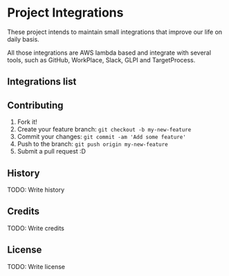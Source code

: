 # Project Integrations

These project intends to maintain small integrations that improve our life on daily basis.

All those integrations are AWS lambda based and integrate with several tools, such as GitHub, WorkPlace, Slack, GLPI and TargetProcess.

## Integrations list


## Contributing

1. Fork it!
2. Create your feature branch: `git checkout -b my-new-feature`
3. Commit your changes: `git commit -am 'Add some feature'`
4. Push to the branch: `git push origin my-new-feature`
5. Submit a pull request :D

## History

TODO: Write history

## Credits

TODO: Write credits

## License

TODO: Write license